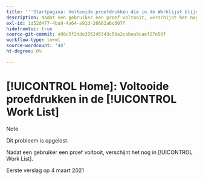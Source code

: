 ```yaml
---
title: '''Startpagina: Voltooide proefdrukken die in de Werklijst blijven"'
description: Nadat een gebruiker een proef voltooit, verschijnt het nog in [!UICONTROL Work List].
exl-id: 1d52d477-4ba9-4a64-a91d-26682a6c607f
hidefromtoc: true
source-git-commit: a98c5f2dde335245343c56a2cabea9caef27e56f
workflow-type: tm+mt
source-wordcount: '44'
ht-degree: 0%

---
```


# [!UICONTROL Home]: Voltooide proefdrukken in de [!UICONTROL Work List]

>[!NOTE]
>
>Dit probleem is opgelost.

Nadat een gebruiker een proef voltooit, verschijnt het nog in [!UICONTROL Work List].

Eerste verslag op 4 maart 2021
